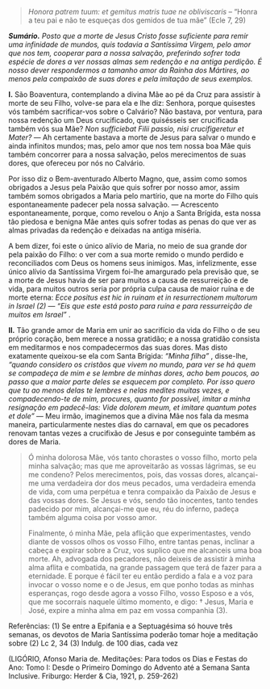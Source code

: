 > *Honora patrem tuum: et gemitus matris tuae ne obliviscaris* – “Honra a teu pai e não te esqueças dos gemidos de tua mãe” (Ecle 7, 29)

***Sumário.** Posto que a morte de Jesus Cristo fosse suficiente para remir uma infinidade de mundos, quis todavia a Santíssima Virgem, pelo amor que nos tem, cooperar para a nossa salvação, preferindo sofrer toda espécie de dores a ver nossas almas sem redenção e na antiga perdição. É nosso dever respondermos a tamanho amor da Rainha dos Mártires, ao menos pela compaixão de suas dores e pela imitação de seus exemplos.*

**I.** São Boaventura, contemplando a divina Mãe ao pé da Cruz para assistir à morte de seu Filho, volve-se para ela e lhe diz: Senhora, porque quisestes vós também sacrificar-vos sobre o Calvário? Não bastava, por ventura, para nossa redenção um Deus crucificado, que quisésseis ser crucificada também vós sua Mãe? *Non sufficiebat Filii passio, nisi crucifigeretur et Mater?* — Ah certamente bastava a morte de Jesus para salvar o mundo e ainda infinitos mundos; mas, pelo amor que nos tem nossa boa Mãe quis também concorrer para a nossa salvação, pelos merecimentos de suas dores, que ofereceu por nós no Calvário.

Por isso diz o Bem-aventurado Alberto Magno, que, assim como somos obrigados a Jesus pela Paixão que quis sofrer por nosso amor, assim também somos obrigados a Maria pelo martírio, que na morte do Filho quis espontaneamente padecer pela nossa salvação. — Acrescento espontaneamente, porque, como revelou o Anjo a Santa Brígida, esta nossa tão piedosa e benigna Mãe antes quis sofrer todas as penas do que ver as almas privadas da redenção e deixadas na antiga miséria.

A bem dizer, foi este o único alívio de Maria, no meio de sua grande dor pela paixão do Filho: o ver com a sua morte remido o mundo perdido e reconciliados com Deus os homens seus inimigos. Mas, infelizmente, esse único alívio da Santíssima Virgem foi-lhe amargurado pela previsão que, se a morte de Jesus havia de ser para muitos a causa de ressurreição e de vida, para muitos outros seria por própria culpa causa de maior ruína e de morte eterna: *Ecce positus est hic in ruinam et in resurrectionem multorum in Israel (2) — “Eis que este está posto para ruína e para ressurreição de muitos em Israel”* .

**II.** Tão grande amor de Maria em unir ao sacrifício da vida do Filho o de seu próprio coração, bem merece a nossa gratidão; e a nossa gratidão consista em meditarmos e nos compadecermos das suas dores. Mas disto exatamente queixou-se ela com Santa Brígida: *“Minha filha”* , disse-lhe, *“quando considero os cristãos que vivem no mundo, para ver se há quem se compadeça de mim e se lembre de minhas dores, acho bem poucos, ao passo que a maior parte deles se esquecem por completo. Por isso quero que tu ao menos delas te lembres e nelas medites muitas vezes, e compadecendo-te de mim, procures, quanto for possível, imitar a minha resignação em padecê-las: Vide dolorem meum, et imitare quantum potes et dole”* — Meu irmão, imaginemos que a divina Mãe nos fala da mesma maneira, particularmente nestes dias do carnaval, em que os pecadores renovam tantas vezes a crucifixão de Jesus e por conseguinte também as dores de Maria.

> Ó minha dolorosa Mãe, vós tanto chorastes o vosso filho, morto pela minha salvação; mas que me aproveitarão as vossas lágrimas, se eu me condeno? Pelos merecimentos, pois, das vossas dores, alcançai-me uma verdadeira dor dos meus pecados, uma verdadeira emenda de vida, com uma perpétua e tenra compaixão da Paixão de Jesus e das vossas dores. Se Jesus e vós, sendo tão inocentes, tanto tendes padecido por mim, alcançai-me que eu, réu do inferno, padeça também alguma coisa por vosso amor.
>
> Finalmente, ó minha Mãe, pela aflição que experimentastes, vendo diante de vossos olhos os vosso Filho, entre tantas penas, inclinar a cabeça e expirar sobre a Cruz, vos suplico que me alcanceis uma boa morte. Ah, advogada dos pecadores, não deixeis de assistir à minha alma aflita e combatida, na grande passagem que terá de fazer para a eternidade. E porque é fácil ter eu então perdido a fala e a voz para invocar o vosso nome e o de Jesus, em que ponho todas as minhas esperanças, rogo desde agora a vosso Filho, vosso Esposo e a vós, que me socorrais naquele último momento, e digo: † Jesus, Maria e José, expire a minha alma em paz em vossa companhia (3).

Referências: (1) Se entre a Epifania e a Septuagésima só houve três semanas, os devotos de Maria Santíssima poderão tomar hoje a meditação sobre (2) Lc 2, 34 (3) Indulg. de 100 dias, cada vez

(LIGÓRIO, Afonso Maria de. Meditações: Para todos os Dias e Festas do Ano: Tomo I: Desde o Primeiro Domingo do Advento até a Semana Santa Inclusive. Friburgo: Herder & Cia, 1921, p. 259-262)

